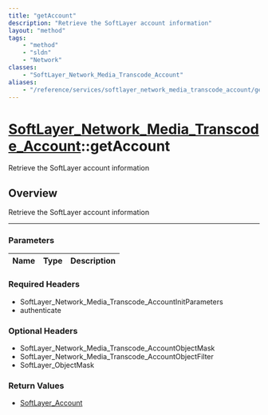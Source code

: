 ```yaml
---
title: "getAccount"
description: "Retrieve the SoftLayer account information"
layout: "method"
tags:
    - "method"
    - "sldn"
    - "Network"
classes:
    - "SoftLayer_Network_Media_Transcode_Account"
aliases:
    - "/reference/services/softlayer_network_media_transcode_account/getAccount"
---
```

# [SoftLayer_Network_Media_Transcode_Account](/reference/services/SoftLayer_Network_Media_Transcode_Account)::getAccount


Retrieve the SoftLayer account information


## Overview 
Retrieve the SoftLayer account information

-----

### Parameters 
|Name | Type | Description |
| --- | --- | --- |


### Required Headers
* SoftLayer_Network_Media_Transcode_AccountInitParameters
* authenticate


### Optional Headers
* SoftLayer_Network_Media_Transcode_AccountObjectMask
* SoftLayer_Network_Media_Transcode_AccountObjectFilter
* SoftLayer_ObjectMask

### Return Values
* <a href='/reference/datatypes/SoftLayer_Account'>SoftLayer_Account </a>




